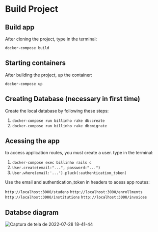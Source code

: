 Build Project
================

Build app
----------
After cloning the project, type in the terminal:

```docker-compose build```

Starting containers
----------
After building the project, up the container:

```docker-compose up```

Creating Database (necessary in first time)
----------
Create the local database by following these steps:

1) ```docker-compose run billinho rake db:create```
2) ```docker-compose run billinho rake db:migrate```

Acessing the app
----------
to access application routes, you must create a user.
type in the terminal:
1) ```docker-compose exec billinho rails c```
2) ```User.create(email:"...", password:"...")```
3) ```User.where(email:'...').pluck(:authentication_token)```

Use the email and authentication_token in headers to acess app routes:

```http://localhost:3000/studens```
```http://localhost:3000/enrollments```
```http://localhost:3000/institutions```
```http://localhost:3000/invoices```

Databse diagram
----------
![Captura de tela de 2022-07-28 18-41-44](https://user-images.githubusercontent.com/85513624/181642556-ceeab87f-89d7-4ce8-b4ad-59535127ae3c.png)


